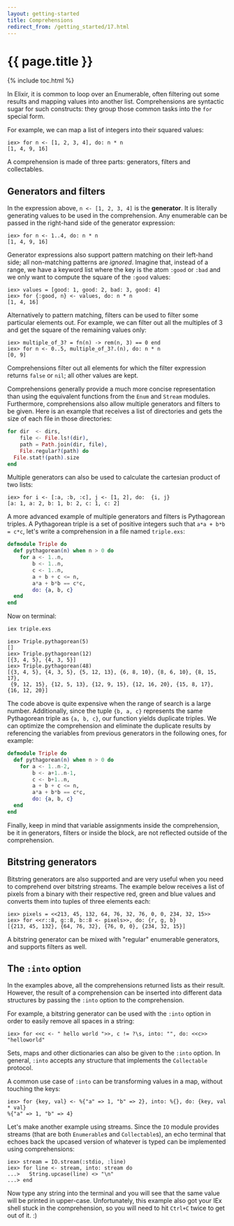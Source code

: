 ```yaml
---
layout: getting-started
title: Comprehensions
redirect_from: /getting_started/17.html
---
```


# {{ page.title }}

{% include toc.html %}

In Elixir, it is common to loop over an Enumerable, often filtering out some results and mapping values into another list. Comprehensions are syntactic sugar for such constructs: they group those common tasks into the `for` special form.

For example, we can map a list of integers into their squared values:

```iex
iex> for n <- [1, 2, 3, 4], do: n * n
[1, 4, 9, 16]
```

A comprehension is made of three parts: generators, filters and collectables.

## Generators and filters

In the expression above, `n <- [1, 2, 3, 4]` is the **generator**. It is literally generating values to be used in the comprehension. Any enumerable can be passed in the right-hand side of the generator expression:

```iex
iex> for n <- 1..4, do: n * n
[1, 4, 9, 16]
```

Generator expressions also support pattern matching on their left-hand side; all non-matching patterns are *ignored*. Imagine that, instead of a range, we have a keyword list where the key is the atom `:good` or `:bad` and we only want to compute the square of the `:good` values:

```iex
iex> values = [good: 1, good: 2, bad: 3, good: 4]
iex> for {:good, n} <- values, do: n * n
[1, 4, 16]
```

Alternatively to pattern matching, filters can be used to filter some particular elements out. For example, we can filter out all the multiples of 3 and get the square of the remaining values only:

```iex
iex> multiple_of_3? = fn(n) -> rem(n, 3) == 0 end
iex> for n <- 0..5, multiple_of_3?.(n), do: n * n
[0, 9]
```

Comprehensions filter out all elements for which the filter expression returns `false` or `nil`; all other values are kept.

Comprehensions generally provide a much more concise representation than using the equivalent functions from the `Enum` and `Stream` modules. Furthermore, comprehensions also allow multiple generators and filters to be given. Here is an example that receives a list of directories and gets the size of each file in those directories:

```elixir
for dir  <- dirs,
    file <- File.ls!(dir),
    path = Path.join(dir, file),
    File.regular?(path) do
  File.stat!(path).size
end
```

Multiple generators can also be used to calculate the cartesian product of two lists:

```iex
iex> for i <- [:a, :b, :c], j <- [1, 2], do:  {i, j}
[a: 1, a: 2, b: 1, b: 2, c: 1, c: 2]
```

A more advanced example of multiple generators and filters is Pythagorean triples. A Pythagorean triple is a set of positive integers such that `a*a + b*b = c*c`, let's write a comprehension in a file named `triple.exs`:

```elixir
defmodule Triple do
  def pythagorean(n) when n > 0 do
    for a <- 1..n,
        b <- 1..n,
        c <- 1..n,
        a + b + c <= n,
        a*a + b*b == c*c,
        do: {a, b, c}
  end
end
```

Now on terminal:

```bash
iex triple.exs
```

```iex
iex> Triple.pythagorean(5)
[]
iex> Triple.pythagorean(12)
[{3, 4, 5}, {4, 3, 5}]
iex> Triple.pythagorean(48)
[{3, 4, 5}, {4, 3, 5}, {5, 12, 13}, {6, 8, 10}, {8, 6, 10}, {8, 15, 17},
 {9, 12, 15}, {12, 5, 13}, {12, 9, 15}, {12, 16, 20}, {15, 8, 17}, {16, 12, 20}]
```

The code above is quite expensive when the range of search is a large number. Additionally, since the tuple `{b, a, c}` represents the same Pythagorean triple as `{a, b, c}`, our function yields duplicate triples. We can optimize the comprehension and eliminate the duplicate results by referencing the variables from previous generators in the following ones, for example:

```elixir
defmodule Triple do
  def pythagorean(n) when n > 0 do
    for a <- 1..n-2,
        b <- a+1..n-1,
        c <- b+1..n,
        a + b + c <= n,
        a*a + b*b == c*c,
        do: {a, b, c}
  end
end
```

Finally, keep in mind that variable assignments inside the comprehension, be it in generators, filters or inside the block, are not reflected outside of the comprehension.

## Bitstring generators

Bitstring generators are also supported and are very useful when you need to comprehend over bitstring streams. The example below receives a list of pixels from a binary with their respective red, green and blue values and converts them into tuples of three elements each:

```iex
iex> pixels = <<213, 45, 132, 64, 76, 32, 76, 0, 0, 234, 32, 15>>
iex> for <<r::8, g::8, b::8 <- pixels>>, do: {r, g, b}
[{213, 45, 132}, {64, 76, 32}, {76, 0, 0}, {234, 32, 15}]
```

A bitstring generator can be mixed with "regular" enumerable generators, and supports filters as well.

## The `:into` option

In the examples above, all the comprehensions returned lists as their result. However, the result of a comprehension can be inserted into different data structures by passing the `:into` option to the comprehension.

For example, a bitstring generator can be used with the `:into` option in order to easily remove all spaces in a string:

```iex
iex> for <<c <- " hello world ">>, c != ?\s, into: "", do: <<c>>
"helloworld"
```

Sets, maps and other dictionaries can also be given to the `:into` option. In general, `:into` accepts any structure that implements the `Collectable` protocol.

A common use case of `:into` can be transforming values in a map, without touching the keys:

```iex
iex> for {key, val} <- %{"a" => 1, "b" => 2}, into: %{}, do: {key, val * val}
%{"a" => 1, "b" => 4}
```

Let's make another example using streams. Since the `IO` module provides streams (that are both `Enumerable`s and `Collectable`s), an echo terminal that echoes back the upcased version of whatever is typed can be implemented using comprehensions:

```iex
iex> stream = IO.stream(:stdio, :line)
iex> for line <- stream, into: stream do
...>   String.upcase(line) <> "\n"
...> end
```

Now type any string into the terminal and you will see that the same value will be printed in upper-case. Unfortunately, this example also got your IEx shell stuck in the comprehension, so you will need to hit `Ctrl+C` twice to get out of it. :)
